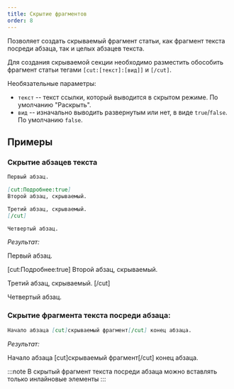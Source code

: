 ```yaml
---
title: Скрытие фрагментов
order: 8
---
```


Позволяет создать скрываемый фрагмент статьи, как фрагмент текста посреди абзаца, так и целых абзацев текста.

Для создания скрываемой секции необходимо разместить обособить фрагмент статьи тегами `[cut:[текст]:[вид]]` и `[/cut]`.

Необязательные параметры:

-   `текст` -- текст ссылки, который выводится в скрытом режиме. По умолчанию "Раскрыть".
-   `вид` -- изначально выводить развернутым или нет, в виде `true`/`false`. По умолчанию `false`.

## Примеры

### Скрытие абзацев текста

```md
Первый абзац.

[cut:Подробнее:true]
Второй абзац, скрываемый.

Третий абзац, скрываемый.
[/cut]

Четвертый абзац.
```

_Результат:_

Первый абзац.

[cut:Подробнее:true]
Второй абзац, скрываемый.

Третий абзац, скрываемый.
[/cut]

Четвертый абзац.

### Скрытие фрагмента текста посреди абзаца:

```md
Начало абзаца [cut]скрываемый фрагмент[/cut] конец абзаца.
```

_Результат:_

Начало абзаца [cut]скрываемый фрагмент[/cut] конец абзаца.

:::note
В скрытый фрагмент текста посреди абзаца можно вставлять только инлайновые элементы
:::
